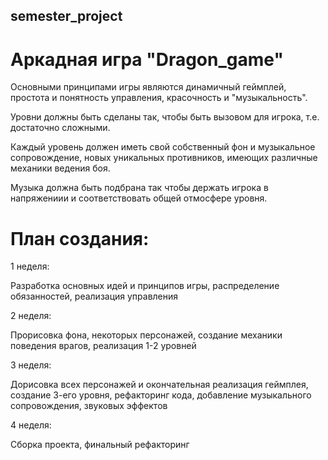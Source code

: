 ## semester_project
# Аркадная игра "Dragon_game"

Основными принципами игры являются динамичный геймплей, простота и понятность управления, красочность и "музыкальность".

Уровни должны быть сделаны так, чтобы быть вызовом для игрока, т.е. достаточно сложными.

Каждый уровень должен иметь свой собственный фон и музыкальное сопровождение, новых уникальных противников, имеющих различные механики ведения боя.

Музыка должна быть подбрана так чтобы держать игрока в напряжениии и соответствовать общей отмосфере уровня.


# План создания:

1 неделя:

Разработка основных идей и принципов игры, распределение обязанностей, реализация управления

2 неделя:

Прорисовка фона, некоторых персонажей, создание механики поведения врагов, реализация 1-2 уровней

3 неделя:

Дорисовка всех персонажей и окончательная реализация геймплея, создание 3-его уровня, рефакторинг кода, добавление музыкального сопровождения, звуковых эффектов

4 неделя:

Сборка проекта, финальный рефакторинг
